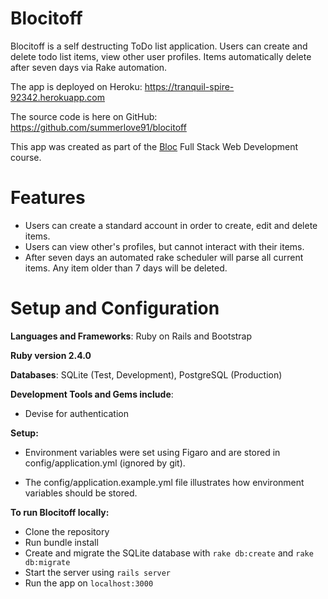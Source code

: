 # Blocitoff

Blocitoff is a self destructing ToDo list application. Users can create and delete todo list items, view other user profiles. Items automatically delete after seven days via Rake automation.

The app is deployed on Heroku: https://tranquil-spire-92342.herokuapp.com

The source code is here on GitHub: https://github.com/summerlove91/blocitoff

This app was created as part of the [Bloc](www.bloc.io) Full Stack Web Development course.

# Features

+ Users can create a standard account in order to create, edit and delete items.
+ Users can view other's profiles, but cannot interact with their items.
+ After seven days an automated rake scheduler will parse all current items. Any item older than 7 days will be deleted.

# Setup and Configuration

**Languages and Frameworks**: Ruby on Rails and Bootstrap

**Ruby version 2.4.0**

**Databases**: SQLite (Test, Development), PostgreSQL (Production)

**Development Tools and Gems include**:

+ Devise for authentication

**Setup:**

+ Environment variables were set using Figaro and are stored in config/application.yml (ignored by git).

+ The config/application.example.yml file illustrates how environment variables should be stored.

**To run Blocitoff locally:**

+ Clone the repository
+ Run bundle install
+ Create and migrate the SQLite database with `rake db:create` and `rake db:migrate`
+ Start the server using `rails server`
+ Run the app on `localhost:3000`
